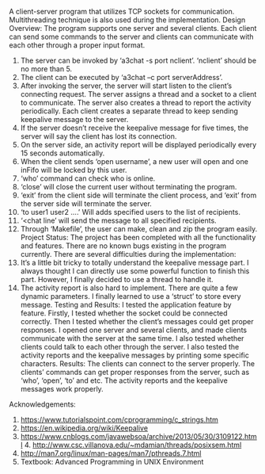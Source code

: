 A client-server program that utilizes TCP sockets for communication. Multithreading technique is also used during the implementation.
Design Overview:
The program supports one server and several clients. Each client can send some commands to the server and clients can communicate with each other through a proper input format.
1. The server can be invoked by ‘a3chat -s port nclient’. ‘nclient’ should be no more than 5.
2. The client can be executed by ‘a3chat –c port serverAddress’.
3. After invoking the server, the server will start listen to the client’s connecting request.
The server assigns a thread and a socket to a client to communicate. The server also creates a thread to report the activity periodically. Each client creates a separate thread to keep sending keepalive message to the server.
4. If the server doesn’t receive the keepalive message for five times, the server will say the client has lost its connection.
5. On the server side, an activity report will be displayed periodically every 15 seconds automatically.
6. When the client sends ‘open username’, a new user will open and one inFifo will be locked by this user.
7. ‘who’ command can check who is online.
8. ‘close’ will close the current user without terminating the program.
9. ‘exit’ from the client side will terminate the client process, and ‘exit’ from the server
side will terminate the server.
10. ‘to user1 user2 ....’ Will adds specified users to the list of recipients.
11. ‘<chat line’ will send the message to all specified recipients.
12. Through ‘Makefile’, the user can make, clean and zip the program easily.
Project Status:
The project has been completed with all the functionality and features. There are no known bugs existing in the program currently. There are several difficulties during the implementation:
1. It’s a little bit tricky to totally understand the keepalive message part. I always thought I can directly use some powerful function to finish this part. However, I finally decided to use a thread to handle it.
2. The activity report is also hard to implement. There are quite a few dynamic parameters. I finally learned to use a ‘struct’ to store every message.
Testing and Results:
I tested the application feature by feature. Firstly, I tested whether the socket could be connected correctly. Then I tested whether the client’s messages could get proper responses. I opened one server and several clients, and made clients communicate with the server at the same time. I also tested whether clients could talk to each other through the server. I also tested the activity reports and the keepalive messages by printing some specific characters.
Results: The clients can connect to the server properly. The clients’ commands can get proper responses from the server, such as ‘who’, ‘open’, ‘to’ and etc. The activity reports and the keepalive messages work properly.

Acknowledgements:
1. https://www.tutorialspoint.com/cprogramming/c_strings.htm
2. https://en.wikipedia.org/wiki/Keepalive
3. https://www.cnblogs.com/javawebsoa/archive/2013/05/30/3109122.html 4. http://www.csc.villanova.edu/~mdamian/threads/posixsem.html
5. http://man7.org/linux/man-pages/man7/pthreads.7.html
6. Textbook: Advanced Programming in UNIX Environment
